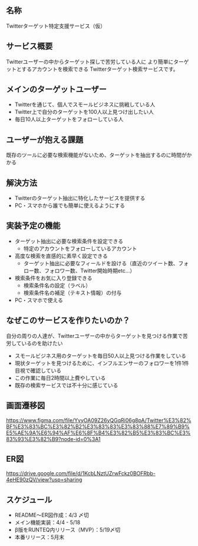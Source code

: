 ## 名称
Twitterターゲット特定支援サービス（仮）

## サービス概要
Twitterユーザーの中からターゲット探しで苦労している人に
より簡単にターゲットとするアカウントを検索できる
Twitterターゲット検索サービスです。

## メインのターゲットユーザー
- Twitterを通じて、個人でスモールビジネスに挑戦している人
- Twitter上で自分のターゲットを100人以上見つけ出したい人
- 毎日10人以上ターゲットをフォローしている人

## ユーザーが抱える課題
既存のツールに必要な検索機能がないため、ターゲットを抽出するのに時間がかかる

## 解決方法
- Twitterのターゲット抽出に特化したサービスを提供する
- PC・スマホから誰でも簡単に使えるようにする

## 実装予定の機能
- ターゲット抽出に必要な検索条件を設定できる
    - 特定のアカウントをフォローしているアカウント
- 高度な検索を直感的に素早く設定できる
    - ターゲット抽出に必要なフィールドを設ける（直近のツイート数、フォロー数、フォロワー数、Twitter開始時期etc...）
- 検索条件をお気に入り登録できる
    - 検索条件名の設定（ラベル）
    - 検索条件名の補足（テキスト情報）の付与
- PC・スマホで使える


## なぜこのサービスを作りたいのか？
自分の周りの人達が、Twitterユーザーの中からターゲットを見つける作業で苦労しているのを助けたい
- スモールビジネス用のターゲットを毎日50人以上見つける作業をしている
- 現状ターゲットを見つけるために、インフルエンサーのフォロワーを1件1件目視で確認している
- この作業に毎日2時間以上費やしている
- 既存の検索サービスでは不十分に感じている

## 画面遷移図
https://www.figma.com/file/YvyOA09Z26yQGqRi06g8pA/Twitter%E3%82%BF%E3%83%BC%E3%82%B2%E3%83%83%E3%83%88%E7%89%B9%E5%AE%9A%E6%94%AF%E6%8F%B4%E3%82%B5%E3%83%BC%E3%83%93%E3%82%B9?node-id=0%3A1

## ER図
https://drive.google.com/file/d/1KcbLNztUZrwFckz0BOFRbb-4eHE90zQV/view?usp=sharing

## スケジュール
- README〜ER図作成：4/3 〆切
- メイン機能実装：4/4 - 5/18
- β版をRUNTEQ内リリース（MVP）：5/19〆切
- 本番リリース：5月末